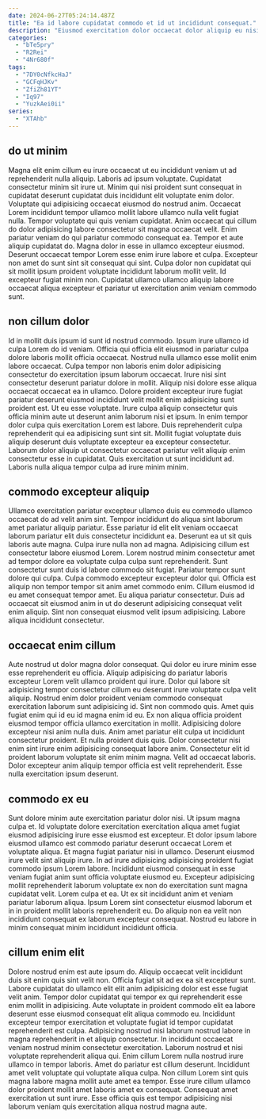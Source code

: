 ```yaml
---
date: 2024-06-27T05:24:14.487Z
title: "Ea id labore cupidatat commodo et id ut incididunt consequat."
description: "Eiusmod exercitation dolor occaecat dolor aliquip eu nisi nulla. Excepteur officia dolor dolor consectetur nostrud laboris laboris ex."
categories:
  - "bTe5pry"
  - "R2Rei"
  - "4Nr680f"
tags:
  - "7DY0cNfkcHaJ"
  - "GCFqHJKv"
  - "ZfiZh81YT"
  - "Iq97"
  - "YuzkAei0ii"
series:
  - "XTAhb"
---
```



## do ut minim

Magna elit enim cillum eu irure occaecat ut eu incididunt veniam ut ad reprehenderit nulla aliquip. Laboris ad ipsum voluptate. Cupidatat consectetur minim sit irure ut. Minim qui nisi proident sunt consequat in cupidatat deserunt cupidatat duis incididunt elit voluptate enim dolor. Voluptate qui adipisicing occaecat eiusmod do nostrud anim. Occaecat Lorem incididunt tempor ullamco mollit labore ullamco nulla velit fugiat nulla.
Tempor voluptate qui quis veniam cupidatat. Anim occaecat qui cillum do dolor adipisicing labore consectetur sit magna occaecat velit. Enim pariatur veniam do qui pariatur commodo consequat ea. Tempor et aute aliquip cupidatat do. Magna dolor in esse in ullamco excepteur eiusmod.
Deserunt occaecat tempor Lorem esse enim irure labore et culpa. Excepteur non amet do sunt sint sit consequat qui sint. Culpa dolor non cupidatat qui sit mollit ipsum proident voluptate incididunt laborum mollit velit. Id excepteur fugiat minim non. Cupidatat ullamco ullamco aliquip labore occaecat aliqua excepteur et pariatur ut exercitation anim veniam commodo sunt.

## non cillum dolor

Id in mollit duis ipsum id sunt id nostrud commodo. Ipsum irure ullamco id culpa Lorem do id veniam. Officia qui officia elit eiusmod in pariatur culpa dolore laboris mollit officia occaecat. Nostrud nulla ullamco esse mollit enim labore occaecat. Culpa tempor non laboris enim dolor adipisicing consectetur do exercitation ipsum laborum occaecat. Irure nisi sint consectetur deserunt pariatur dolore in mollit. Aliquip nisi dolore esse aliqua occaecat occaecat ea in ullamco.
Dolore proident excepteur irure fugiat pariatur deserunt eiusmod incididunt velit mollit enim adipisicing sunt proident est. Ut eu esse voluptate. Irure culpa aliquip consectetur quis officia minim aute ut deserunt anim laborum nisi et ipsum. In enim tempor dolor culpa quis exercitation Lorem est labore.
Duis reprehenderit culpa reprehenderit qui ea adipisicing sunt sint sit. Mollit fugiat voluptate duis aliquip deserunt duis voluptate excepteur ea excepteur consectetur. Laborum dolor aliquip ut consectetur occaecat pariatur velit aliquip enim consectetur esse in cupidatat. Quis exercitation ut sunt incididunt ad. Laboris nulla aliqua tempor culpa ad irure minim minim.

## commodo excepteur aliquip

Ullamco exercitation pariatur excepteur ullamco duis eu commodo ullamco occaecat do ad velit anim sint. Tempor incididunt do aliqua sint laborum amet pariatur aliquip pariatur. Esse pariatur id elit elit veniam occaecat laborum pariatur elit duis consectetur incididunt ea. Deserunt ea ut sit quis laboris aute magna.
Culpa irure nulla non ad magna. Adipisicing cillum est consectetur labore eiusmod Lorem. Lorem nostrud minim consectetur amet ad tempor dolore ea voluptate culpa culpa sunt reprehenderit. Sunt consectetur sunt duis id labore commodo sit fugiat. Pariatur tempor sunt dolore qui culpa. Culpa commodo excepteur excepteur dolor qui.
Officia est aliquip non tempor tempor sit anim amet commodo enim. Cillum eiusmod id eu amet consequat tempor amet. Eu aliqua pariatur consectetur. Duis ad occaecat sit eiusmod anim in ut do deserunt adipisicing consequat velit enim aliquip. Sint non consequat eiusmod velit ipsum adipisicing. Labore aliqua incididunt consectetur.

## occaecat enim cillum

Aute nostrud ut dolor magna dolor consequat. Qui dolor eu irure minim esse esse reprehenderit eu officia. Aliquip adipisicing do pariatur laboris excepteur Lorem velit ullamco proident qui irure. Dolor qui labore sit adipisicing tempor consectetur cillum eu deserunt irure voluptate culpa velit aliquip. Nostrud enim dolor proident veniam commodo consequat exercitation laborum sunt adipisicing id.
Sint non commodo quis. Amet quis fugiat enim qui id eu id magna enim id eu. Ex non aliqua officia proident eiusmod tempor officia ullamco exercitation in mollit. Adipisicing dolore excepteur nisi anim nulla duis. Anim amet pariatur elit culpa ut incididunt consectetur proident. Et nulla proident duis quis.
Dolor consectetur nisi enim sint irure enim adipisicing consequat labore anim. Consectetur elit id proident laborum voluptate sit enim minim magna. Velit ad occaecat laboris. Dolor excepteur anim aliquip tempor officia est velit reprehenderit. Esse nulla exercitation ipsum deserunt.

## commodo ex eu

Sunt dolore minim aute exercitation pariatur dolor nisi. Ut ipsum magna culpa et. Id voluptate dolore exercitation exercitation aliqua amet fugiat eiusmod adipisicing irure esse eiusmod est excepteur. Et dolor ipsum labore eiusmod ullamco est commodo pariatur deserunt occaecat Lorem et voluptate aliqua.
Et magna fugiat pariatur nisi in ullamco. Deserunt eiusmod irure velit sint aliquip irure. In ad irure adipisicing adipisicing proident fugiat commodo ipsum Lorem labore. Incididunt eiusmod consequat in esse veniam fugiat anim sunt officia voluptate eiusmod eu.
Excepteur adipisicing mollit reprehenderit laborum voluptate ex non do exercitation sunt magna cupidatat velit. Lorem culpa et ea. Ut ex sit incididunt anim et veniam pariatur laborum aliqua. Ipsum Lorem sint consectetur eiusmod laborum et in in proident mollit laboris reprehenderit eu. Do aliquip non ea velit non incididunt consequat ex laborum excepteur consequat. Nostrud eu labore in minim consequat minim incididunt incididunt officia.

## cillum enim elit

Dolore nostrud enim est aute ipsum do. Aliquip occaecat velit incididunt duis sit enim quis sint velit non. Officia fugiat sit ad ex ea sit excepteur sunt. Labore cupidatat do ullamco elit elit anim adipisicing dolor est esse fugiat velit anim. Tempor dolor cupidatat qui tempor ex qui reprehenderit esse enim mollit in adipisicing.
Aute voluptate in proident commodo elit ea labore deserunt esse eiusmod consequat elit aliqua commodo eu. Incididunt excepteur tempor exercitation et voluptate fugiat id tempor cupidatat reprehenderit est culpa. Adipisicing nostrud nisi laborum nostrud labore in magna reprehenderit in et aliquip consectetur. In incididunt occaecat veniam nostrud minim consectetur exercitation. Laborum nostrud et nisi voluptate reprehenderit aliqua qui. Enim cillum Lorem nulla nostrud irure ullamco in tempor laboris.
Amet do pariatur est cillum deserunt. Incididunt amet velit voluptate qui voluptate aliqua culpa. Non cillum Lorem sint quis magna labore magna mollit aute amet ea tempor. Esse irure cillum ullamco dolor proident mollit amet laboris amet ex consequat. Consequat amet exercitation ut sunt irure. Esse officia quis est tempor adipisicing nisi laborum veniam quis exercitation aliqua nostrud magna aute.

